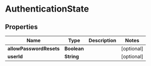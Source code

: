 # AuthenticationState

## Properties
Name | Type | Description | Notes
------------ | ------------- | ------------- | -------------
**allowPasswordResets** | **Boolean** |  |  [optional]
**userId** | **String** |  |  [optional]
